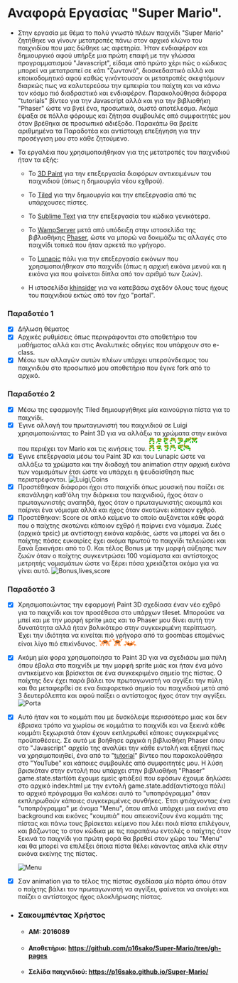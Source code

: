 # Αναφορά Εργασίας "Super Mario".

* Στην εργασία με θέμα το πολύ γνωστό πλέων παιχνίδι "Super Mario" ζητήθηκε να γίνουν μετατροπές πάνω στον αρχικό κλώνο του
παιχνιδίου που μας δώθηκε ως αφετηρία. Ήταν ενδιαφέρον και δημιουργικό αφού υπήρξε μια πρώτη επαφή με την γλώσσα προγραμματισμού "Javascript", είδαμε από πρώτο χέρι πώς ο κώδικας μπορεί να μετατραπεί σε κάτι "ζωντανό", διασκεδαστικό αλλά και εποικοδομητικό αφού καθώς γινόντουσαν οι μετατροπές σκεφτόμουν διαρκώς πως να καλυτερεύσω την εμπειρία του παίχτη και να κάνω τον κόσμο πιό διαδραστικό και ενδιαφέρον. Παρακολούθησα διάφορα "tutorials" βίντεο για την Javascript αλλά και για την βιβλιοθήκη "Phaser" ώστε να βγεί ένα, προσωπικά, σωστό αποτέλεσμα. Ακόμα έψαξα σε πόλλα φόρουμς και ζήτησα συμβουλές από συμφοιτητές μου όταν βρέθηκα σε προσωπικό αδιέξοδο. Παρακάτω θα βρείτε αριθμημένα τα Παραδοτέα και αντίστοιχη επεξήγηση για την προσέγγιση μου στο κάθε ζητούμενο.

* Τα εργαλέια που χρησιμοποιήθηκαν για της μετατροπές του παιχνιδιού ήταν τα εξής:

  - To [3D Paint](https://www.microsoft.com/en-us/windows/3d-in-windows-10) για την επεξεργασία διαφόρων αντικειμένων του παιχνιδιού (όπως η δημιουργία νέου εχθρού).
  
  - Το [Tiled](http://www.mapeditor.org) για την δημιουργία και την επεξεργασία από τις υπάρχουσες πίστες.
  
  - Το [Sublime Text](https://www.sublimetext.com) για την επεξεργασία του κώδικα γενικότερα.
  
  - Το [WampServer](http://www.wampserver.com/en/) μετά από υπόδειξη στην ιστοσελίδα της βιβλιοθήκης [Phaser](https://phaser.io/tutorials/getting-started/part2), ώστε να μπορώ να δοκιμάζω τις αλλαγές στο παιχνίδι τοπικά που ήταν αρκετά πιο γρήγορο.
  
  - Το [Lunapic](https://www140.lunapic.com/editor/) πάλι για την επεξεργασία εικόνων που χρησιμοποιήθηκαν στο παιχνίδι (όπως η αρχική εικόνα μενού και η εικόνα για που φαίνεται δίπλα από τον αριθμό των ζωών).
  
  - Η ιστοσελίδα [khinsider](https://downloads.khinsider.com/game-soundtracks/album/super-mario-bros) για να κατεβάσω σχεδόν όλους τους ήχους του παιχνιδιού εκτώς από τον ήχο "portal".
  
### Παραδοτέο 1

- [x] Δήλωση θέματος
- [x] Αρχικές ρυθμίσεις όπως περιγράφονται στο αποθετήριο του μαθήματος αλλά και στις Αναλυτικές οδηγίες που υπάρχουν στο e-class.
- [x] Μέσω των αλλαγών αυτών πλέων υπάρχει υπερσύνδεσμος του παιχνιδιόυ στο προσωπικό μου αποθετήριο που έγινε fork από το αρχικό.

### Παραδοτέο 2

- [x] Μέσω της εφαρμογής Tiled δημιουργήθηκε μία καινούργια πίστα για το παιχνίδι.
- [x] Έγινε αλλαγή του πρωταγωνιστή του παιχνιδιού σε Luigi χρησιμοποιώντας το Paint 3D για να αλλάξω τα χρώματα στην εικόνα που περιέχει τον Mario και τις κινήσεις του.
  ![Luigi](https://github.com/p16sako/Super-Mario/blob/gh-pages/assets/mario.png)
- [x] Έγινε επεξεργασία μέσω του Paint 3D και του Lunapic ώστε να αλλάξω τα χρώματα και την διαδοχή του animation στην αρχική εικόνα των νομισμάτων έτσι ώστε να υπάρχει η ψευδαίσθηση πως περιστρέφονται.
  ![Luigi,Coins](https://github.com/p16sako/hci/blob/2016089/projects/2016089/Luigi%2CCoins.gif)
- [x] Προστέθηκαν διάφοροι ήχοι στο παιχνίδι όπως μουσική που παίζει σε επανάληψη καθ'όλη την διάρκεια του παιχνιδιού, ήχος όταν ο πρωταγωνιστής αναπηδά, ήχος όταν ο πρωταγωνιστής ακουμπά και παίρνει ένα νόμισμα αλλά και ήχος όταν σκοτώνει κάποιον εχθρό.
- [x] Προστέθηκαν: Score σε απλό κείμενο το οποίο αυξάνεται κάθε φορά που ο παίχτης σκοτώνει κάποιον εχθρό ή παίρνει ενα νόμισμα. Ζωές (αρχικά τρείς) με αντίστοιχη εικόνα καρδιάς, ώστε να μπορεί να δει ο παίχτης πόσες ευκαιρίες έχει ακόμα πρωτού το παιχνίδι τελειώσει και ξανά ξακινήσει από το 0. Και τέλος Bonus με την μορφή αύξησης των ζωών όταν ο παίχτης συγκεντρώσει 100 νομίσματα και αντίστοιχος μετρητής νομισμάτων ώστε να ξέρει πόσα χρειάζεται ακόμα για να γίνει αυτό.
  ![Bonus,lives,score](https://github.com/p16sako/hci/blob/2016089/projects/2016089/Lives-bonus.gif)

### Παραδοτέο 3

- [x] Χρησιμοποιώντας την εφαρμογή Paint 3D σχεδίασα έναν νέο εχθρό για το παιχνίδι και τον προσέθεσα στο υπάρχων tileset. Μπορούσε να μπεί και με την μορφή sprite μιας και το Phaser μου δίνει αυτή την δυνατότητα αλλά ήταν βολικότερο στην συγκεκριμένη περίπτωση. Έχει την ιδιότητα να κινείται πιό γρήγορα από τα goombas επομένως είναι λίγο πιό επικίνδυνος.
  ![crab](https://github.com/p16sako/Super-Mario/blob/gh-pages/assets/crab.png)
- [x] Ακόμη μία φορα χρησιμοποίησα το Paint 3D για να σχεδιάσω μια πύλη όπου έβαλα στο παιχνίδι με την μορφή sprite μιάς και ήταν ένα μόνο αντικείμενο και βρίσκεται σε ένα συγκεκριμένο σημείο της πίστας. Ο παίχτης δεν έχει παρά βάλει τον πρωταγωνιστή να αγγίξει την πύλη και θα μεταφερθεί σε ενα διαφορετικό σημείο του παιχνιδιού μετά από 3 δευτερόλεπτα και αφού παίξει ο αντίστοιχος ήχος όταν την αγγίξει.
  ![Porta](https://github.com/p16sako/hci/blob/2016089/projects/2016089/Portal.gif)
- [x] Αυτό ήταν και το κομμάτι που με δυσκόλεψε περισσότερο μιας και δεν έβρισκα τρόπο να χωρίσω σε κομμάτια το παιχνίδι και να ξεκινά κάθε κομμάτι ξεχωριστά όταν έχουν εκπληρωθεί κάποιες συγκεκριμένες προϋποθέσεις. Σε αυτό με βοήθησε αρχικά η βιβλιοθήκη Phaser όπου στο "Javascript" αρχείο της αναλύει την κάθε εντολή και εξηγεί πως να χρησιμοποιηθεί, ένα από τα "[tutorial](https://www.youtube.com/watch?v=2JWbytEGjhM&list=PL9iYZZWgVwsfNdldSzmYev0tbVKjeov6w)" βίντεο που παρακολούθησα στο "YouTube" και κάποιες συμβουλές από συμφοιτητές μου. Η λύση βρισκόταν στην εντολή που υπάρχει στην βιβλιοθήκη "Phaser" game.state.start(ότι έχουμε εμείς φτιάξει) που εφόσων έχουμε δηλώσει στο αρχικό index.html με την εντολή game.state.add(αντίστοιχα πάλι) το αρχικό πρόγραμμα θα καλέσει αυτό το "υποπρόγραμμα" όταν εκπληρωθούν κάποιες συγκεκριμένες συνθήκες. Έτσι φτιάχνοντας ένα "υποπρόγραμμα" με όνομα "Menu", όπου απλά υπάρχει μια εικόνα στο background και εικόνες "κουμπιά" που απεικονίζουν ένα κομμάτι της πίστας και πάνω τους βρίσκεται κείμενο που λέει ποιά πίστα επιλέγουν, και βάζωντας το στον κώδικα με τις παραπάνω εντολές ο παίχτης όταν ξεκινά το παιχνίδι για πρώτη φορά θα βρεθεί στον χώρο του "Menu" και θα μπορεί να επιλέξει όποια πίστα θέλει κάνοντας απλά κλίκ στην εικόνα εκείνης της πίστας.

  ![Menu](https://github.com/p16sako/hci/blob/2016089/projects/2016089/Menu.gif)
- [x] Σαν animation για το τέλος της πίστας σχεδίασα μία πόρτα όπου όταν ο παίχτης βάλει τον πρωταγωνιστή να αγγίξει, φαίνεται να ανοίγει και παίζει ο αντίστοιχος ήχος ολοκλήρωσης πίστας. 

* ### Σακουμπέντας Χρήστος
  - #### ΑΜ: 2016089
  - #### Αποθετήριο: https://github.com/p16sako/Super-Mario/tree/gh-pages
  - #### Σελίδα παιχνιδιού: https://p16sako.github.io/Super-Mario/
